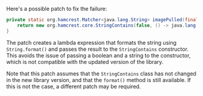 Here's a possible patch to fix the failure:
```java
private static org.hamcrest.Matcher<java.lang.String> imagePulled(final java.lang.String image) {
    return new org.hamcrest.core.StringContains(false, () -> java.lang.String.format("Status: Downloaded newer image for %s", image));
}
```
The patch creates a lambda expression that formats the string using `String.format()` and passes the result to the `StringContains` constructor. This avoids the issue of passing a boolean and a string to the constructor, which is not compatible with the updated version of the library.

Note that this patch assumes that the `StringContains` class has not changed in the new library version, and that the `format()` method is still available. If this is not the case, a different patch may be required.